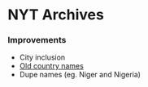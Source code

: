 # NYT Archives

### Improvements

- City inclusion
- [Old country names](https://en.wikipedia.org/wiki/Geographical_renaming#List_of_significant_name_changes)
- Dupe names (eg. Niger and Nigeria)
